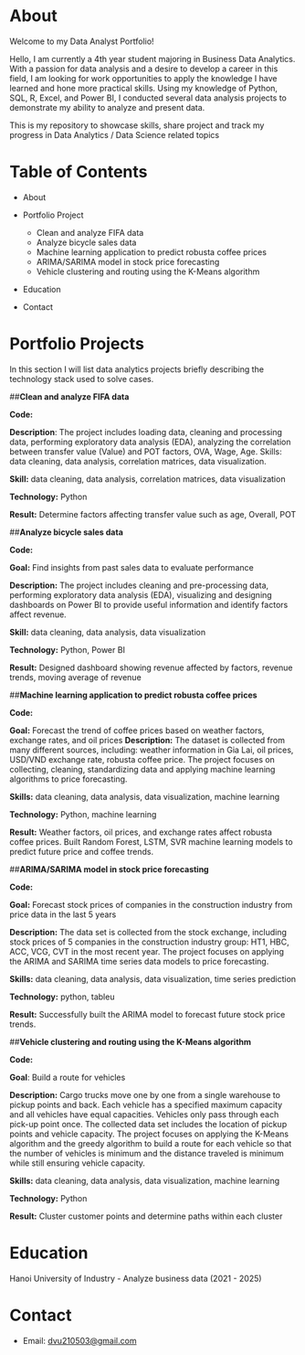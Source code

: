 # About

Welcome to my Data Analyst Portfolio!

Hello, I am currently a 4th year student majoring in Business Data Analytics. With a passion for data analysis and a desire to develop a career in this field, I am looking for work opportunities to apply the knowledge I have learned and hone more practical skills. Using my knowledge of Python, SQL, R, Excel, and Power BI, I conducted several data analysis projects to demonstrate my ability to analyze and present data.

This is my repository to showcase skills, share project  and track my progress in Data Analytics / Data Science related topics

# Table of Contents

- About
- Portfolio Project
  
  - Clean and analyze FIFA data
  - Analyze bicycle sales data
  - Machine learning application to predict robusta coffee prices
  - ARIMA/SARIMA model in stock price forecasting
  - Vehicle clustering and routing using the K-Means algorithm

- Education
- Contact

# Portfolio Projects
In this section I will list data analytics projects briefly describing the technology stack used to solve cases.

##**Clean and analyze FIFA data**

**Code:** 

**Description**: The project includes loading data, cleaning and processing data, performing exploratory data analysis (EDA), analyzing the correlation between transfer value (Value) and POT factors, OVA, Wage, Age. Skills: data cleaning, data analysis, correlation matrices, data visualization.

**Skill:** data cleaning, data analysis, correlation matrices, data visualization

**Technology:** Python

**Result:** Determine factors affecting transfer value such as age, Overall, POT


##**Analyze bicycle sales data**

**Code:**

**Goal:** Find insights from past sales data to evaluate performance

**Description:** The project includes cleaning and pre-processing data, performing exploratory data analysis (EDA), visualizing and designing dashboards on Power BI to provide useful information and identify factors affect revenue. 

**Skill:** data cleaning, data analysis, data visualization

**Technology:** Python, Power BI

**Result:** Designed dashboard showing revenue affected by factors, revenue trends, moving average of revenue

##**Machine learning application to predict robusta coffee prices**

**Code:** 

**Goal:** Forecast the trend of coffee prices based on weather factors, exchange rates, and oil prices
**Description:** The dataset is collected from many different sources, including: weather information in Gia Lai, oil prices, USD/VND exchange rate, robusta coffee price. The project focuses on collecting, cleaning, standardizing data and applying machine learning algorithms to price forecasting. 

**Skills:** data cleaning, data analysis, data visualization, machine learning

**Technology:** Python, machine learning

**Result:** Weather factors, oil prices, and exchange rates affect robusta coffee prices. Built Random Forest, LSTM, SVR machine learning models to predict future price and coffee trends.

##**ARIMA/SARIMA model in stock price forecasting**

**Code:**

**Goal:** Forecast stock prices of companies in the construction industry from price data in the last 5 years

**Description:** The data set is collected from the stock exchange, including stock prices of 5 companies in the construction industry group: HT1, HBC, ACC, VCG, CVT in the most recent year. The project focuses on applying the ARIMA and SARIMA time series data models to price forecasting.

**Skills:** data cleaning, data analysis, data visualization, time series prediction

**Technology:** python, tableu

**Result:** Successfully built the ARIMA model to forecast future stock price trends.

##**Vehicle clustering and routing using the K-Means algorithm**

**Code:**

**Goal**: Build a route for vehicles

**Description:** Cargo trucks move one by one from a single warehouse to pickup points and back. Each vehicle has a specified maximum capacity and all vehicles have equal capacities. Vehicles only pass through each pick-up point once. The collected data set includes the location of pickup points and vehicle capacity. The project focuses on applying the K-Means algorithm and the greedy algorithm to build a route for each vehicle so that the number of vehicles is minimum and the distance traveled is minimum while still ensuring vehicle capacity.

**Skills:** data cleaning, data analysis, data visualization, machine learning

**Technology:** Python

**Result:** Cluster customer points and determine paths within each cluster

# Education
Hanoi University of Industry - Analyze business data (2021 - 2025)
# Contact
- Email: dvu210503@gmail.com
